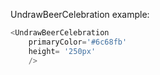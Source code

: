 UndrawBeerCelebration example:
```js 
<UndrawBeerCelebration
    primaryColor='#6c68fb'
    height= '250px'
    />
```